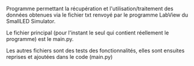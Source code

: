 Programme permettant la récupération et l'utilisation/traitement des données obtenues via le fichier txt renvoyé par le programme LabView du SmallLED Simulator.

Le fichier principal (pour l'instant le seul qui contient réellement le programme) est le main.py.

Les autres fichiers sont des tests des fonctionnalités, elles sont ensuites reprises et ajoutées dans le code (main.py)